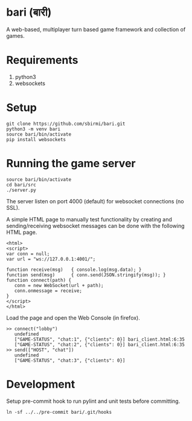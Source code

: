 bari (बारी) 
==========

A web-based, multiplayer turn based game framework and collection of games.


Requirements
============

1. python3
2. websockets


Setup
=====

    git clone https://github.com/sbirmi/bari.git
    python3 -m venv bari
    source bari/bin/activate
    pip install websockets


Running the game server
=======================

    source bari/bin/activate
    cd bari/src
    ./server.py

The server listen on port 4000 (default) for websocket connections (no SSL).

A simple HTML page to manually test functionality by creating and sending/receiving websocket messages can be done with the following HTML page.

    <html>
    <script>
    var conn = null;
    var url = "ws://127.0.0.1:4001/";
    
    function receive(msg)   { console.log(msg.data); }
    function send(msg)      { conn.send(JSON.stringify(msg)); }
    function connect(path) {
       conn = new WebSocket(url + path);
       conn.onmessage = receive;
    }
    </script>
    </html>

Load the page and open the Web Console (in firefox).

    >> connect("lobby")
       undefined
       ["GAME-STATUS", "chat:1", {"clients": 0}] bari_client.html:6:35
       ["GAME-STATUS", "chat:2", {"clients": 0}] bari_client.html:6:35
    >> send(["HOST", "chat"])
       undefined
       ["GAME-STATUS", "chat:3", {"clients": 0}]


Development
===========

Setup pre-commit hook to run pylint and unit tests before committing.

    ln -sf ../../pre-commit bari/.git/hooks
